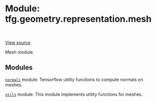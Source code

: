<div itemscope itemtype="http://developers.google.com/ReferenceObject">
<meta itemprop="name" content="tfg.geometry.representation.mesh" />
<meta itemprop="path" content="Stable" />
</div>

# Module: tfg.geometry.representation.mesh

<!-- Insert buttons and diff -->

<table class="tfo-notebook-buttons tfo-api" align="left">
</table>

<a target="_blank" href="https://github.com/tensorflow/graphics/blob/master/tensorflow_graphics/geometry/representation/mesh/__init__.py">View source</a>



Mesh module.



## Modules

[`normals`](../../../tfg/geometry/representation/mesh/normals.md) module: Tensorflow utility functions to compute normals on meshes.

[`utils`](../../../tfg/geometry/representation/mesh/utils.md) module: This module implements utility functions for meshes.

